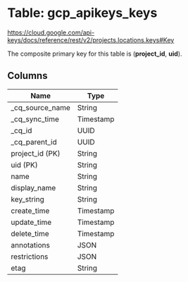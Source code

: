 # Table: gcp_apikeys_keys

https://cloud.google.com/api-keys/docs/reference/rest/v2/projects.locations.keys#Key

The composite primary key for this table is (**project_id**, **uid**).

## Columns

| Name          | Type          |
| ------------- | ------------- |
|_cq_source_name|String|
|_cq_sync_time|Timestamp|
|_cq_id|UUID|
|_cq_parent_id|UUID|
|project_id (PK)|String|
|uid (PK)|String|
|name|String|
|display_name|String|
|key_string|String|
|create_time|Timestamp|
|update_time|Timestamp|
|delete_time|Timestamp|
|annotations|JSON|
|restrictions|JSON|
|etag|String|